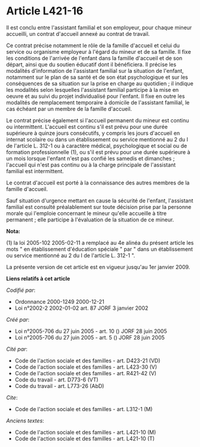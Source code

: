 # Article L421-16

Il est conclu entre l'assistant familial et son employeur, pour chaque mineur accueilli, un contrat d'accueil annexé au
contrat de travail.

Ce contrat précise notamment le rôle de la famille d'accueil et celui du service ou organisme employeur à l'égard du mineur
et de sa famille. Il fixe les conditions de l'arrivée de l'enfant dans la famille d'accueil et de son départ, ainsi que du
soutien éducatif dont il bénéficiera. Il précise les modalités d'information de l'assistant familial sur la situation de
l'enfant, notamment sur le plan de sa santé et de son état psychologique et sur les conséquences de sa situation sur la prise
en charge au quotidien ; il indique les modalités selon lesquelles l'assistant familial participe à la mise en oeuvre et au
suivi du projet individualisé pour l'enfant. Il fixe en outre les modalités de remplacement temporaire à domicile de
l'assistant familial, le cas échéant par un membre de la famille d'accueil.

Le contrat précise également si l'accueil permanent du mineur est continu ou intermittent. L'accueil est continu s'il est
prévu pour une durée supérieure à quinze jours consécutifs, y compris les jours d'accueil en internat scolaire ou dans un
établissement ou service mentionné au 2 du I de l'article L. 312-1 ou à caractère médical, psychologique et social ou de
formation professionnelle (1), ou s'il est prévu pour une durée supérieure à un mois lorsque l'enfant n'est pas confié les
samedis et dimanches ; l'accueil qui n'est pas continu ou à la charge principale de l'assistant familial est intermittent.

Le contrat d'accueil est porté à la connaissance des autres membres de la famille d'accueil.

Sauf situation d'urgence mettant en cause la sécurité de l'enfant, l'assistant familial est consulté préalablement sur toute
décision prise par la personne morale qui l'emploie concernant le mineur qu'elle accueille à titre permanent ; elle participe
à l'évaluation de la situation de ce mineur.

**Nota:**

(1) la loi 2005-102 2005-02-11 a remplacé au 4e alinéa du présent article les mots " en établissement d'éducation spéciale "
par " dans un établissement ou service mentionné au 2 du I de l'article L. 312-1 ".

La présente version de cet article est en vigueur jusqu'au 1er janvier 2009.

**Liens relatifs à cet article**

_Codifié par_:

  - Ordonnance 2000-1249 2000-12-21
  - Loi n°2002-2 2002-01-02 art. 87 JORF 3 janvier 2002

_Créé par_:

  - Loi n°2005-706 du 27 juin 2005 - art. 10 () JORF 28 juin 2005
  - Loi n°2005-706 du 27 juin 2005 - art. 5 () JORF 28 juin 2005

_Cité par_:

  - Code de l'action sociale et des familles - art. D423-21 (VD)
  - Code de l'action sociale et des familles - art. L423-30 (V)
  - Code de l'action sociale et des familles - art. R421-42 (V)
  - Code du travail - art. D773-6 (VT)
  - Code du travail - art. L773-26 (AbD)

_Cite_:

  - Code de l'action sociale et des familles - art. L312-1 (M)

_Anciens textes_:

  - Code de l'action sociale et des familles - art. L421-10 (M)
  - Code de l'action sociale et des familles - art. L421-10 (T)
